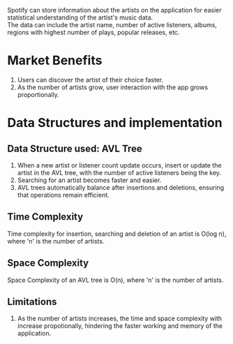 Spotify can store information about the artists on the application for easier statistical understanding of the artist's music data. 
<br>
The data can include the artist name, number of active listeners, albums, regions with highest number of plays, popular releases, etc.
# Market Benefits
1.  Users can discover the artist of their choice faster.
2.  As the number of artists grow, user interaction with the app grows proportionally.
# Data Structures and implementation
## Data Structure used: AVL Tree
1.  When a new artist or listener count update occurs, insert or update the artist in the AVL tree, with the number of active listeners being the key.
2.  Searching for an artist becomes faster and easier.
3.  AVL trees automatically balance after insertions and deletions, ensuring that operations remain efficient.

## Time Complexity
Time complexity for insertion, searching and deletion of an artist is O(log n), where 'n' is the number of artists.
## Space Complexity
Space Complexity of an AVL tree is O(n), where 'n' is the number of artists.

## Limitations
1. As the number of artists increases, the time and space complexity with increase propotionally, hindering the faster working and memory of the application.

